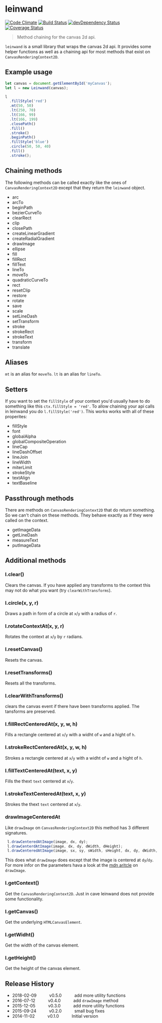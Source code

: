 # leinwand
[![Code Climate](https://codeclimate.com/github/tillarnold/leinwand/badges/gpa.svg)](https://codeclimate.com/github/tillarnold/leinwand)
[![Build Status](https://travis-ci.org/tillarnold/leinwand.svg?branch=master)](https://travis-ci.org/tillarnold/leinwand)
[![devDependency Status](https://david-dm.org/tillarnold/leinwand/dev-status.svg)](https://david-dm.org/tillarnold/leinwand#info=devDependencies)
[![Coverage Status](https://img.shields.io/coveralls/tillarnold/leinwand.svg)](https://coveralls.io/r/tillarnold/leinwand?branch=master)


> Method chaining for the canvas 2d api.

`leinwand` is a small library that wraps the canvas 2d api. It provides some helper functions as well as a chaining api for
most methods that exist on `CanvasRenderingContext2D`.

## Example usage

```js
let canvas = document.getElementById('myCanvas');
let l = new Leinwand(canvas);

l
  .fillStyle('red')
  .mt(50, 50)
  .lt(250, 70)
  .lt(166, 99)
  .lt(166, 199)
  .closePath()
  .fill()
  .stroke()
  .beginPath()
  .fillStyle('blue')
  .circle(50, 50, 40)
  .fill()
  .stroke();

```

## Chaining methods

The following methods can be called exactly like the ones of `CanvasRenderingContext2D` except that they return the `leinwand` object.

- arc
- arcTo
- beginPath
- bezierCurveTo
- clearRect
- clip
- closePath
- createLinearGradient
- createRadialGradient
- drawImage
- ellipse
- fill
- fillRect
- fillText
- lineTo
- moveTo
- quadraticCurveTo
- rect
- resetClip
- restore
- rotate
- save
- scale
- setLineDash
- setTransform
- stroke
- strokeRect
- strokeText
- transform
- translate

## Aliases
`mt` is an alias for `moveTo`. `lt` is an alias for `lineTo`.

## Setters
If you want to set the `fillStyle` of your context you'd usually have to do something like this `ctx.fillStyle = 'red'`.
To allow chaining your api calls in leinwand you do `l.fillStyle('red')`. This works works with all of these properites:

- fillStyle
- font
- globalAlpha
- globalCompositeOperation
- lineCap
- lineDashOffset
- lineJoin
- lineWidth
- miterLimit
- strokeStyle
- textAlign
- textBaseline

## Passthrough methods
There are methods on `CanvasRenderingContext2D` that do return something. So we can't chain on these methods. They behave exactly as if they were called on the context.

- getImageData
- getLineDash
- measureText
- putImageData

## Additional methods

### l.clear()
Clears the canvas. If you have applied any transforms to the context this may not do what you want (try `clearWithTransforms`).

### l.circle(x, y, r)
Draws a path in form of a circle at `x`/`y` with a radius of `r`.

### l.rotateContextAt(x, y, r)
Rotates the context at `x`/`y` by `r` radians.

### l.resetCanvas()
Resets the canvas.

### l.resetTransforms()
Resets all the transforms.

### l.clearWithTransforms()
clears the canvas event if there have been transforms applied. The tansforms are preserved.

### l.fillRectCenteredAt(x, y, w, h)
Fills a rectangle centered at `x`/`y` with a widht of `w` and a hight of `h`.

### l.strokeRectCenteredAt(x, y, w, h)
Strokes a rectangle centered at `x`/`y` with a widht of `w` and a hight of `h`.

### l.fillTextCenteredAt(text, x, y)
Fills the thext `text` centered at `x`/`y`.

### l.strokeTextCenteredAt(text, x, y)
Strokes the thext `text` centered at `x`/`y`.

### drawImageCenteredAt
Like `drawImage` on `CanvasRenderingContext2D` this method has 3 different signatures.
```js
 l.drawCenteredAtImage(image, dx, dy);
 l.drawCenterdAtImage(image, dx, dy, dWidth, dHeight);
 l.drawCenteredAtImage(image, sx, sy, sWidth, sHeight, dx, dy, dWidth, dHeight);
```

This does what `drawImage` does except that the image is centered at `dy`/`dy`.
For more infor on the parameters hava a look at the [mdn aritcle](https://developer.mozilla.org/en-US/docs/Web/API/CanvasRenderingContext2D/drawImage) on `drawImage`.

### l.getContext()
Get the `CanvasRenderingContext2D`. Just in cave leinwand does not provide some functionality.

### l.getCanvas()
Get the underlying `HTMLCanvasElement`.

### l.getWidht()
Get the width of the canvas element.

### l.getHeight()
Get the height of the canvas element.

## Release History
* 2018-02-09   v0.5.0   add more utility functions
* 2016-07-12   v0.4.0   add `drawImage` method
* 2015-12-05   v0.3.0   add more utility functions
* 2015-09-24   v0.2.0   small bug fixes
* 2014-11-02   v0.1.0   Initial version
